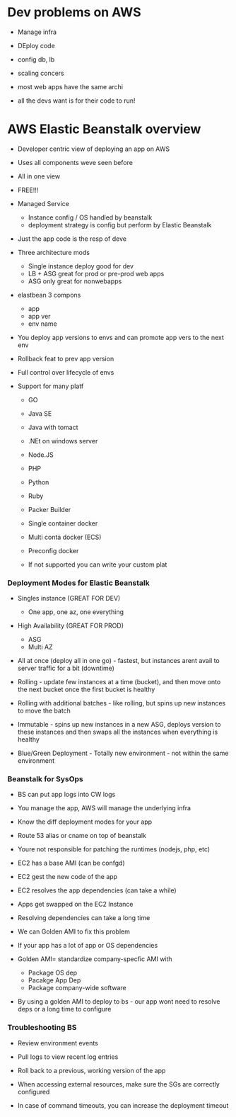 # Dev problems on AWS

- Manage infra
- DEploy code
- config db, lb 
- scaling concers

- most web apps have the same archi
- all the devs want is for their code to run!

# AWS Elastic Beanstalk overview

- Developer centric view of deploying an app on AWS
- Uses all components weve seen before
- All in one view
- FREE!!!

- Managed Service
    - Instance config / OS handled by beanstalk
    - deployment strategy is config but perform by Elastic Beanstalk
- Just the app code is the resp of deve

- Three architecture mods
    - Single instance deploy good for dev
    - LB + ASG great for prod or pre-prod web apps
    - ASG only great for nonwebapps

- elastbean 3 compons
    - app
    - app ver
    - env name
-  You deploy app versions to envs and can promote app vers to the next env
- Rollback feat to prev app version
- Full control over lifecycle of envs

- Support for many platf
    - GO
    - Java SE
    - Java with tomact
    - .NEt on windows server
    - Node.JS
    - PHP
    - Python
    - Ruby
    - Packer Builder

    - Single container docker
    - Multi conta docker (ECS)
    - Preconfig docker

    - If not supported you can write your custom plat

### Deployment Modes for Elastic Beanstalk

- Singles instance (GREAT FOR DEV)
    - One app, one az, one everything
- High Availability (GREAT FOR PROD)
    - ASG
    - Multi AZ

- All at once (deploy all in one go) - fastest, but instances arent avail to server traffic for a bit (downtime)
- Rolling - update few instances at a time (bucket), and then move onto the next bucket once the first bucket is healthy
- Rolling with additional batches - like rolling, but spins up new instances to move the batch
- Immutable - spins up new instances in a new ASG, deploys version to these instances and then swaps all the instances when everything is healthy

- Blue/Green Deployment - Totally new environment - not within the same environment 


### Beanstalk for SysOps
- BS can put app logs into CW logs
- You manage the app, AWS will manage the underlying infra
- Know the diff deployment modes for your app
- Route 53 alias or cname on top of beanstalk
- Youre not responsible for patching the runtimes (nodejs, php, etc)

- EC2 has a base AMI (can be confgd)
- EC2 gest the new code of the app
- EC2 resolves the app dependencies (can take a while)
- Apps get swapped on the EC2 Instance

- Resolving dependencies can take a long time
- We can Golden AMI to fix this problem

- If your app has a lot of app or OS dependencies
- Golden AMI= standardize company-specfic AMI with
    - Package OS dep
    - Pacakge App Dep
    - Package company-wide software
    
- By using a golden AMI to deploy to bs - our app wont need to resolve deps or a long time to configure

### Troubleshooting BS
- Review environment events
- Pull logs to view recent log entries
- Roll back to a previous, working version of the app

- When accessing external resources, make sure the SGs are correctly configured
- In case of command timeouts, you can increase the deployment timeout